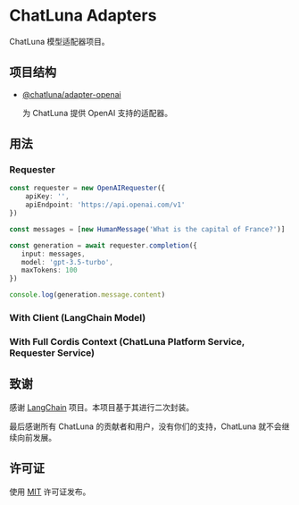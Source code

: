 # ChatLuna Adapters

ChatLuna 模型适配器项目。

## 项目结构

- [@chatluna/adapter-openai](./packages/openai/README.MD)

  为 ChatLuna 提供 OpenAI 支持的适配器。

## 用法

### Requester

```ts
const requester = new OpenAIRequester({
    apiKey: '',
    apiEndpoint: 'https://api.openai.com/v1'
})

const messages = [new HumanMessage('What is the capital of France?')]

const generation = await requester.completion({
   input: messages,
   model: 'gpt-3.5-turbo',
   maxTokens: 100
})

console.log(generation.message.content)
```

### With Client (LangChain Model)

### With Full Cordis Context (ChatLuna Platform Service, Requester Service)

## 致谢

感谢 [LangChain](https://github.com/langchain-ai/langchainjs) 项目。本项目基于其进行二次封装。

最后感谢所有 ChatLuna 的贡献者和用户，没有你们的支持，ChatLuna 就不会继续向前发展。

## 许可证

使用 [MIT](./LICENSE) 许可证发布。
